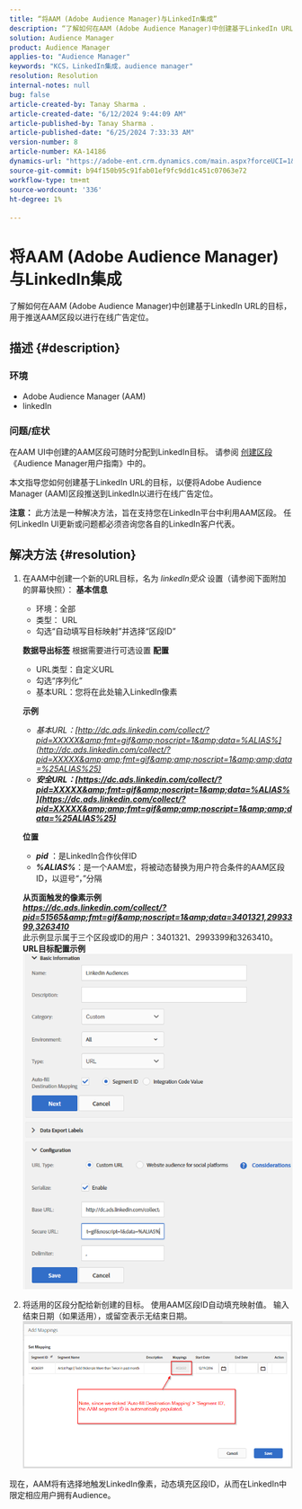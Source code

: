 ```yaml
---
title: “将AAM (Adobe Audience Manager)与LinkedIn集成”
description: “了解如何在AAM (Adobe Audience Manager)中创建基于LinkedIn URL的目标，用于推送AAM区段以进行在线广告定位。”
solution: Audience Manager
product: Audience Manager
applies-to: "Audience Manager"
keywords: "KCS，LinkedIn集成，audience manager"
resolution: Resolution
internal-notes: null
bug: false
article-created-by: Tanay Sharma .
article-created-date: "6/12/2024 9:44:09 AM"
article-published-by: Tanay Sharma .
article-published-date: "6/25/2024 7:33:33 AM"
version-number: 8
article-number: KA-14186
dynamics-url: "https://adobe-ent.crm.dynamics.com/main.aspx?forceUCI=1&pagetype=entityrecord&etn=knowledgearticle&id=c8ad6e4b-a028-ef11-840b-6045bd0065b6"
source-git-commit: b94f150b95c91fab01ef9fc9dd1c451c07063e72
workflow-type: tm+mt
source-wordcount: '336'
ht-degree: 1%

---
```


# 将AAM (Adobe Audience Manager)与LinkedIn集成


了解如何在AAM (Adobe Audience Manager)中创建基于LinkedIn URL的目标，用于推送AAM区段以进行在线广告定位。

## 描述 {#description}


### 环境

- Adobe Audience Manager (AAM)
- linkedIn


### 问题/症状

在AAM UI中创建的AAM区段可随时分配到LinkedIn目标。 请参阅 [创建区段](https://experienceleague.adobe.com/docs/audience-manager/user-guide/features/segments/segment-builder.html#create-segment)《Audience Manager用户指南》中的。

本文指导您如何创建基于LinkedIn URL的目标，以便将Adobe Audience Manager (AAM)区段推送到LinkedIn以进行在线广告定位。

<b>注意：</b> 此方法是一种解决方法，旨在支持您在LinkedIn平台中利用AAM区段。 任何LinkedIn UI更新或问题都必须咨询您各自的LinkedIn客户代表。


## 解决方法 {#resolution}


1. 在AAM中创建一个新的URL目标，名为 *linkedIn受众* 设置（请参阅下面附加的屏幕快照）：
   <b>基本信息 </b>

   - 环境：全部
   - 类型： URL
   - 勾选“自动填写目标映射”并选择“区段ID”

   <b>数据导出标签</b>
根据需要进行可选设置
   <b>配置</b>

   - URL类型：自定义URL
   - 勾选“序列化”
   - 基本URL：您将在此处输入LinkedIn像素

   <b>示例</b>

   - *基本URL：<b></b>[http://dc.ads.linkedin.com/collect/?pid=XXXXX&amp;fmt=gif&amp;noscript=1&amp;data=%ALIAS%](http://dc.ads.linkedin.com/collect/?pid=XXXXX&amp;amp;fmt=gif&amp;amp;noscript=1&amp;amp;data=%25ALIAS%25)<b>*
   - *安全URL：</b><b>[https://dc.ads.linkedin.com/collect/?pid=XXXXX&amp;fmt=gif&amp;noscript=1&amp;data=%ALIAS%](https://dc.ads.linkedin.com/collect/?pid=XXXXX&amp;amp;fmt=gif&amp;amp;noscript=1&amp;amp;data=%25ALIAS%25)</b>*

   <b>位置</b>

   - <b>*pid</b>* ：是LinkedIn合作伙伴ID
   - <b>*%ALIAS%</b>*：是一个AAM宏，将被动态替换为用户符合条件的AAM区段ID，以逗号“，”分隔

   <b>从页面触发的像素示例</b>
 <br>    <u><b><em><a href="https://dc.ads.linkedin.com/collect/?pid=51565&amp;fmt=gif&amp;noscript=1&amp;data=%25ALIAS%25" style="color:#0563c1; text-decoration:underline">https://dc.ads.linkedin.com/collect/?pid=51565&amp;fmt=gif&amp;noscript=1&amp;data=3401321,2993399,3263410</a></em></b></u>
 <br>    此示例显示属于三个区段或ID的用户：3401321、2993399和3263410。
 <br>    <b>URL目标配置示例</b>
   ![](assets/7ded78d7-a028-ef11-840b-6045bd0065b6.png)
2. 将适用的区段分配给新创建的目标。 使用AAM区段ID自动填充映射值。
输入结束日期（如果适用），或留空表示无结束日期。
   ![](assets/c38fd9f6-a028-ef11-840b-6045bd0065b6.png)


现在，AAM将有选择地触发LinkedIn像素，动态填充区段ID，从而在LinkedIn中限定相应用户拥有Audience。
